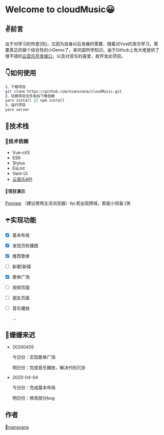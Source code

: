 # Welcome to cloudMusic😀

## ✌️前言

出于对学习的热爱[伪]，又因为自身以后发展的需要，随着对Vue的渐次学习，需要真正的做个综合性的小Demo了，来巩固所学知识。由于Github上有大佬提供了很不错的[云音乐开发接口](https://github.com/Binaryify/NeteaseCloudMusicApi)，以及对音乐的喜爱，故开发此项目。

## 👇如何使用

```sh
1、下载项目
git clone https://github.com/niansnana/cloudMusic.git
2、切换项目文件夹后下载依赖
yarn install || npm install
3、运行项目
yarn server
```

## 👀技术栈

### 👮技术依赖

- Vue-cli3
- ES6
- Stylus
- EsLint
- Vant-Ui
- [云音乐API](https://github.com/Binaryify/NeteaseCloudMusicApi)

#### 👤项目演示

[Preview](http://47.102.197.151:8001) （建议使用主流浏览器）tip:若出现跨域，那是小惊喜:(哭

## ☂️实现功能

- [x] 基本布局

- [x] 发现页轮播图

- [x] 推荐歌单

- [ ] 新歌|新碟

- [x] 歌单广场

- [ ] 视频页面

- [ ] 朋友页面

- [ ] 音乐播放

  ...

## 🌸姗姗来迟

- 20200405

  今日份：实现歌单广场

  明日份：完成音乐播放，解决代码冗余

- 2020-04-04

  今日份：完成基本布局

  明日份：修改部分bug

## 作者

🐤[niansnana](https://niansnana.github.io/vuepress/about/)
